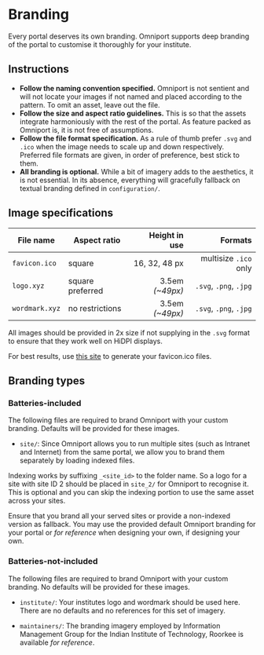 # Branding

Every portal deserves its own branding. Omniport supports deep branding of the 
portal to customise it thoroughly for your institute.

## Instructions

- **Follow the naming convention specified.** Omniport is not sentient and will 
not locate your images if not named and placed according to the pattern. To
omit an asset, leave out the file.
- **Follow the size and aspect ratio guidelines.** This is so that the assets 
integrate harmoniously with the rest of the portal. As feature packed as 
Omniport is, it is not free of assumptions.
- **Follow the file format specification.** As a rule of thumb prefer `.svg`
and `.ico` when the image needs to scale up and down respectively. Preferred 
file formats are given, in order of preference, best stick to them.
- **All branding is optional.** While a bit of imagery adds to the aesthetics,
it is not essential. In its absence, everything will gracefully fallback on 
textual branding defined in `configuration/`.

## Image specifications

File name      | Aspect ratio     | Height in use     | Formats
---------------|------------------|------------------:|-----------------------:
`favicon.ico`  | square           | 16, 32, 48 px     | multisize `.ico` only
`logo.xyz`     | square preferred | 3.5em _(~49px)_   | `.svg`, `.png`, `.jpg`
`wordmark.xyz` | no restrictions  | 3.5em _(~49px)_   | `.svg`, `.png`, `.jpg`

All images should be provided in 2x size if not supplying in the `.svg` format
to ensure that they work well on HiDPI displays.

For best results, use [this site](https://realfavicongenerator.net/) to generate
your favicon.ico files.

## Branding types

### Batteries-included

The following files are required to brand Omniport with your custom branding. 
Defaults will be provided for these images.

- `site/`: Since Omniport allows you to run multiple sites (such as Intranet 
and Internet) from the same portal, we allow you to brand them separately by 
loading indexed files.

Indexing works by suffixing `_<site_id>` to the folder name. So a logo for a 
site with site ID 2 should be placed in `site_2/` for Omniport to recognise it. 
This is optional and you can skip the indexing portion to use the same asset 
across your sites. 

Ensure that you brand all your served sites or provide a non-indexed version as 
fallback. You may use the provided default Omniport branding for your portal or 
_for reference_ when designing your own, if designing your own.

### Batteries-not-included

The following files are required to brand Omniport with your custom branding. 
No defaults will be provided for these images.

- `institute/`:
Your institutes logo and wordmark should be used here. There are no defaults and
no references for this set of imagery.

- `maintainers/`:
The branding imagery employed by Information Management Group for the Indian 
Institute of Technology, Roorkee is available _for reference_.